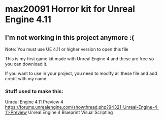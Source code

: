 # max20091 Horror kit for Unreal Engine 4.11
## I'm not working in this project anymore :(

Note: You must use UE 4.11 or higher version to open this file

This is my first game kit made with Unreal Engine 4 and these are free so you can download it.

If you want to use in your project, you need to modify all these file and add credit with my name.

### Stuff used to make this:
Unreal Engine 4.11 Preview 4 https://forums.unrealengine.com/showthread.php?94321-Unreal-Engine-4-11-Preview 
 Unreal Engine 4 Blueprint Visual Scripting
